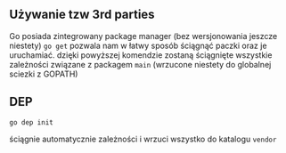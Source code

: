 ## Używanie tzw 3rd parties

Go posiada zintegrowany package manager (bez wersjonowania jeszcze niestety)
`go get` pozwala nam w łatwy sposób ściągnąć paczki oraz je uruchamiać.
dzięki powyższej komendzie zostaną ściągnięte wszystkie zależności związane
z packagem `main` (wrzucone niestety do globalnej sciezki z GOPATH)


## DEP

```
go dep init 
```

ściągnie automatycznie zależności  i wrzuci wszystko do katalogu `vendor`
